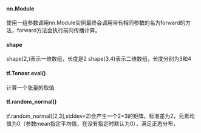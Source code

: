 #### nn.Module
使用一组参数调用nn.Module实例最终会调用带有相同参数的名为forward的方法，forward方法会执行前向传播计算。

#### shape
shape(2,)表示一维数组，长度是2
shape(3,4)表示二维数组，长度分别为3和4

#### tf.Tenosr.eval()
计算一个张量的取值

#### tf.random_normal()
tf.random_normal([2,3],stddev=2)会产生一个2×3的矩阵，标准差为2，元素均值为0（参数mean指定平均值，在没有指定时默认为0），满足正态分布，

#### 

#### 


#### 


#### 


#### 


#### 


#### 


#### 


#### 


#### 